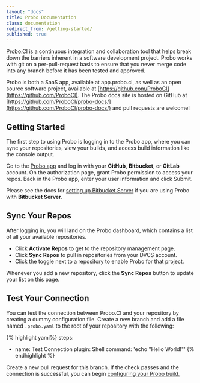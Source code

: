 ```yaml
---
layout: "docs"
title: Probo Documentation
class: documentation
redirect_from: /getting-started/
published: true
---
```


[Probo.CI](http://probo.ci) is a continuous integration and collaboration tool that helps break down the barriers inherent in a software development project. Probo works with git on a per-pull-request basis to ensure that you never merge code into any branch before it has been tested and approved.

Probo is both a SaaS app, available at app.probo.ci, as well as an open source software project, available at [https://github.com/ProboCI](https://github.com/ProboCI). The Probo docs site is hosted on GitHub at [https://github.com/ProboCI/probo-docs/](https://github.com/ProboCI/probo-docs/) and pull requests are welcome!

## Getting Started
The first step to using Probo is logging in to the Probo app, where you can sync your repositories, view your builds, and access build information like the console output.

Go to the [Probo app](https://app.probo.ci/ "Probo app") and log in with your **GitHub**, **Bitbucket**, or **GitLab** account. On the authorization page, grant Probo permission to access your repos. Back in the Probo app, enter your user information and click Submit.

Please see the docs for [setting up Bitbucket Server](/git/bitbucket-server/) if you are using Probo with **Bitbucket Server**.

## Sync Your Repos
After logging in, you will land on the Probo dashboard, which contains a list of all your available repositories.

- Click **Activate Repos** to get to the repository management page.
- Click **Sync Repos** to pull in repositories from your DVCS account.
- Click the toggle next to a repository to enable Probo for that project.

Whenever you add a new repository, click the **Sync Repos** button to update your list on this page.

## Test Your Connection
You can test the connection between Probo.CI and your repository by creating a dummy configuration file. Create a new branch and add a file named `.probo.yaml` to the root of your repository with the following:

{% highlight yaml%}
steps:
  - name: Test Connection
    plugin: Shell
    command: 'echo "Hello World!"'
{% endhighlight %}

Create a new pull request for this branch. If the check passes and the connection is successful, you can begin [configuring your Probo build.](/build/configuration/ "Build Configuration")

